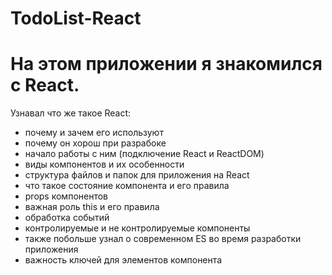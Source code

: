 # TodoList-React
# На этом приложении я знакомился с React. 
Узнавал что же такое React:
 - почему и зачем его используют 
 - почему он хорош при разрабоке
 - начало работы с ним (подключение React и ReactDOM)
 - виды компонентов и их особенности
 - структура файлов и папок для приложения на React
 - что такое состояние компонента и его правила
 - props компонентов
 - важная роль this и его правила
 - обработка событий
 - контролируемые и не контролируемые компоненты
 - также побольше узнал о современном ES во время разработки приложения
 - важность ключей для элементов компонента
